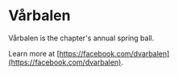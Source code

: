 # Vårbalen

Vårbalen is the chapter's annual spring ball.

Learn more at [https://facebook.com/dvarbalen](https://facebook.com/dvarbalen).
